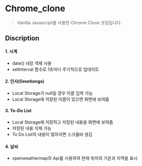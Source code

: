 # Chrome_clone
>Vanilla Javascript를 사용한 Chrome Clone 코딩입니다.
       
## Discription
      
#### 1. 시계   
- date() 내장 객체 사용    
- setInterval 함수로 1초마다 주기적으로 업데이트    
     
#### 2. 인사(Greetiongs)         
- Local Storage가 null일 경우 이름 입력 가능           
- Local Storage에 저장된 이름이 있으면 화면에 보여줌       
          
#### 3. To-Do List     
- Local Storage에 저장하고 저장된 내용을 화면에 보여줌         
- 저장된 내용 삭제 가능            
- To Do List의 내용이 많아지면 스크롤바 생김         
            
#### 4. 날씨   
- openweathermap의 Api를 사용하여 현재 위치의 기온과 지역을 표시      


           
